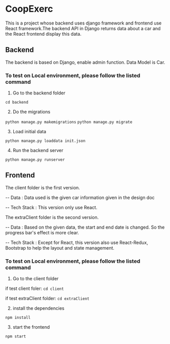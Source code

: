 # CoopExerc

This is a project whose backend uses django framework and frontend use React framework.The backend API in Django returns data about a car and the React frontend display this data. 


## Backend

The backend is based on Django, enable admin function. Data Model is Car.

### To test on Local environment, please follow the listed command

1. Go to the backend folder

  `cd backend`

2. Do the migrations

  `python manage.py makemigrations`
`python manage.py migrate`

3. Load initial data

  `python manage.py loaddata init.json`

4. Run the backend server

  `python manage.py runserver`



## Frontend



The client folder is the first version.

-- Data : Data used is the given car information given in the design doc

-- Tech Stack : This version only use React. 


The extraClient folder is the second version.

-- Data : Based on the given data, the start and end date is changed. So the progress bar's effect is more clear.

-- Tech Stack : Except for React, this version also use React-Redux, Bootstrap to help the layout and state management. 

### To test on Local environment, please follow the listed command

1. Go to the client folder

  if test client foler: `cd client`

  if test extraClient folder: `cd extraClient`


2. install the dependencies 

  `npm install`


3. start the frontend

  `npm start`
